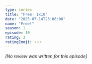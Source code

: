 ```yaml
---
type: series
title: "Free! 1x10"
date: "2025-07-14T23:06:08"
name: "Free!"
season: 1
episode: 10
rating: 3
ratingEmoji: ⭐️⭐️⭐️
---
```


*[No review was written for this episode]*
